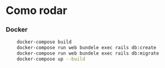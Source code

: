 # Como rodar

### Docker

```sh
    docker-compose build
    docker-compose run web bundele exec rails db:create
    docker-compose run web bundele exec rails db:migrate
    docker-compose up --build
```
